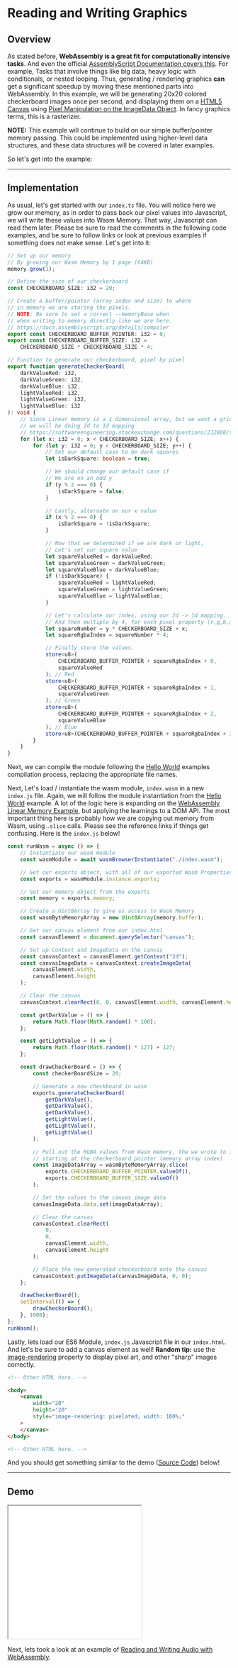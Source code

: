 # Reading and Writing Graphics

## Overview

As stated before, **WebAssembly is a great fit for computationally intensive tasks**. And even the official [AssemblyScript Documentation covers this](https://docs.assemblyscript.org/faq#is-webassembly-always-faster). For example, Tasks that involve things like big data, heavy logic with conditionals, or nested looping. Thus, generating / rendering graphics **can** get a significant speedup by moving these mentioned parts into WebAssembly. In this example, we will be generating 20x20 colored checkerboard images once per second, and displaying them on a [HTML5 Canvas](https://developer.mozilla.org/en-US/docs/Web/API/Canvas_API) using [Pixel Manipulation on the ImageData Object](https://developer.mozilla.org/en-US/docs/Web/API/Canvas_API/Tutorial/Pixel_manipulation_with_canvas). In fancy graphics terms, this is a rasterizer.

**NOTE:** This example will continue to build on our simple buffer/pointer memory passing. This could be implemented using higher-level data structures, and these data structures will be covered in later examples.

So let's get into the example:

---

## Implementation

As usual, let's get started with our `index.ts` file. You will notice here we grow our memory, as in order to pass back our pixel values into Javascript, we will write these values into Wasm Memory. That way, Javascript can read them later. Please be sure to read the comments in the following code examples, and be sure to follow links or look at previous examples if something does not make sense. Let's get into it:

```typescript
// Set up our memory
// By growing our Wasm Memory by 1 page (64KB)
memory.grow(1);

// Define the size of our checkerboard
const CHECKERBOARD_SIZE: i32 = 20;

// Create a buffer/pointer (array index and size) to where
// in memory we are storing the pixels.
// NOTE: Be sure to set a correct --memoryBase when
// when writing to memory directly like we are here.
// https://docs.assemblyscript.org/details/compiler
export const CHECKERBOARD_BUFFER_POINTER: i32 = 0;
export const CHECKERBOARD_BUFFER_SIZE: i32 =
    CHECKERBOARD_SIZE * CHECKERBOARD_SIZE * 4;

// Function to generate our checkerboard, pixel by pixel
export function generateCheckerBoard(
    darkValueRed: i32,
    darkValueGreen: i32,
    darkValueBlue: i32,
    lightValueRed: i32,
    lightValueGreen: i32,
    lightValueBlue: i32
): void {
    // Since Linear memory is a 1 dimensional array, but we want a grid
    // we will be doing 2d to 1d mapping
    // https://softwareengineering.stackexchange.com/questions/212808/treating-a-1d-data-structure-as-2d-grid
    for (let x: i32 = 0; x < CHECKERBOARD_SIZE; x++) {
        for (let y: i32 = 0; y < CHECKERBOARD_SIZE; y++) {
            // Set our default case to be dark squares
            let isDarkSquare: boolean = true;

            // We should change our default case if
            // We are on an odd y
            if (y % 2 === 0) {
                isDarkSquare = false;
            }

            // Lastly, alternate on our x value
            if (x % 2 === 0) {
                isDarkSquare = !isDarkSquare;
            }

            // Now that we determined if we are dark or light,
            // Let's set our square value
            let squareValueRed = darkValueRed;
            let squareValueGreen = darkValueGreen;
            let squareValueBlue = darkValueBlue;
            if (!isDarkSquare) {
                squareValueRed = lightValueRed;
                squareValueGreen = lightValueGreen;
                squareValueBlue = lightValueBlue;
            }

            // Let's calculate our index, using our 2d -> 1d mapping.
            // And then multiple by 4, for each pixel property (r,g,b,a).
            let squareNumber = y * CHECKERBOARD_SIZE + x;
            let squareRgbaIndex = squareNumber * 4;

            // Finally store the values.
            store<u8>(
                CHECKERBOARD_BUFFER_POINTER + squareRgbaIndex + 0,
                squareValueRed
            ); // Red
            store<u8>(
                CHECKERBOARD_BUFFER_POINTER + squareRgbaIndex + 1,
                squareValueGreen
            ); // Green
            store<u8>(
                CHECKERBOARD_BUFFER_POINTER + squareRgbaIndex + 2,
                squareValueBlue
            ); // Blue
            store<u8>(CHECKERBOARD_BUFFER_POINTER + squareRgbaIndex + 3, 255); // Alpha (Always opaque)
        }
    }
}
```

Next, we can compile the module following the [Hello World](/example-redirect?exampleName=hello-world) examples compilation process, replacing the appropriate file names.

Next, Let's load / instantiate the wasm module, `index.wasm` in a new `index.js` file. Again, we will follow the module instantiation from the [Hello World](/example-redirect?exampleName=hello-world) example. A lot of the logic here is expanding on the [WebAssembly Linear Memory Example](/example-redirect?exampleName=webassembly-linear-memory), but applying the learnings to a DOM API. The most important thing here is probably how we are copying out memory from Wasm, using `.slice` calls. Please see the reference links if things get confusing. Here is the `index.js` below!

```javascript
const runWasm = async () => {
    // Instantiate our wasm module
    const wasmModule = await wasmBrowserInstantiate("./index.wasm");

    // Get our exports object, with all of our exported Wasm Properties
    const exports = wasmModule.instance.exports;

    // Get our memory object from the exports
    const memory = exports.memory;

    // Create a Uint8Array to give us access to Wasm Memory
    const wasmByteMemoryArray = new Uint8Array(memory.buffer);

    // Get our canvas element from our index.html
    const canvasElement = document.querySelector("canvas");

    // Set up Context and ImageData on the canvas
    const canvasContext = canvasElement.getContext("2d");
    const canvasImageData = canvasContext.createImageData(
        canvasElement.width,
        canvasElement.height
    );

    // Clear the canvas
    canvasContext.clearRect(0, 0, canvasElement.width, canvasElement.height);

    const getDarkValue = () => {
        return Math.floor(Math.random() * 100);
    };

    const getLightValue = () => {
        return Math.floor(Math.random() * 127) + 127;
    };

    const drawCheckerBoard = () => {
        const checkerBoardSize = 20;

        // Generate a new checkboard in wasm
        exports.generateCheckerBoard(
            getDarkValue(),
            getDarkValue(),
            getDarkValue(),
            getLightValue(),
            getLightValue(),
            getLightValue()
        );

        // Pull out the RGBA values from Wasm memory, the we wrote to in wasm,
        // starting at the checkerboard pointer (memory array index)
        const imageDataArray = wasmByteMemoryArray.slice(
            exports.CHECKERBOARD_BUFFER_POINTER.valueOf(),
            exports.CHECKERBOARD_BUFFER_SIZE.valueOf()
        );

        // Set the values to the canvas image data
        canvasImageData.data.set(imageDataArray);

        // Clear the canvas
        canvasContext.clearRect(
            0,
            0,
            canvasElement.width,
            canvasElement.height
        );

        // Place the new generated checkerboard onto the canvas
        canvasContext.putImageData(canvasImageData, 0, 0);
    };

    drawCheckerBoard();
    setInterval(() => {
        drawCheckerBoard();
    }, 1000);
};
runWasm();
```

Lastly, lets load our ES6 Module, `index.js` Javascript file in our `index.html`. And let's be sure to add a canvas element as well! **Random tip:** use the [image-rendering](https://css-tricks.com/almanac/properties/i/image-rendering/) property to display pixel art, and other "sharp" images correctly.

```html
<!-- Other HTML here. -->

<body>
    <canvas
        width="20"
        height="20"
        style="image-rendering: pixelated; width: 100%;"
    >
    </canvas>
</body>

<!-- Other HTML here. -->
```

And you should get something similar to the demo ([Source Code](/source-redirect?path=examples/reading-and-writing-graphics/demo/assemblyscript)) below!

---

## Demo

<iframe width="300px" height="300px" title="AssemblyScript Demo" src="/demo-redirect?example-name=reading-and-writing-graphics"></iframe>

Next, lets took a look at an example of [Reading and Writing Audio with WebAssembly](/example-redirect?exampleName=reading-and-writing-audio).
